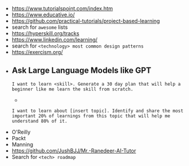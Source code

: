 - https://www.tutorialspoint.com/index.htm
- https://www.educative.io/
- https://github.com/practical-tutorials/project-based-learning
- search for `awesome` lists
- https://hyperskill.org/tracks
- https://www.linkedin.com/learning/
- search for `<technology> most common design patterns` 
- https://exercism.org/
- Ask Large Language Models like GPT
  - 
  ```
  I want to learn <skill>. Generate a 30 day plan that will help a beginner like me learn the skill from scratch.
  ```
  - 
  ```
  I want to learn about [insert topic]. Identify and share the most important 20% of learnings from this topic that will help me understand 80% of it.
  ```
- O'Reilly
- Packt
- Manning
- https://github.com/JushBJJ/Mr.-Ranedeer-AI-Tutor
- Search for `<tech> roadmap`